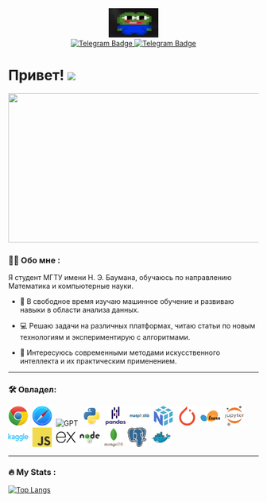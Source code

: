 <div id="header" align="center">
  <img src="pepe.gif" width="100"/>
</div>

<div id="badges" align="center">
  <a href="https://t.me/ILYA_FAZA">
    <img src="https://img.shields.io/badge/Telegram-blue?logo=telegram&logoColor=white&style=for-the-badge" alt="Telegram Badge"/>
  </a>
  <a href="https://t.me/ILYA_FAZA">
    <img src="https://img.shields.io/badge/VK-blue?logo=vk&logoColor=white&style=for-the-badge" alt="Telegram Badge"/>
  </a>
</div>

<h1>
  Привет!
  <img src="https://media.giphy.com/media/hvRJCLFzcasrR4ia7z/giphy.gif" width="30px"/>
</h1>

<div align="center">
  <img src="https://media.giphy.com/media/SwImQhtiNA7io/giphy.gif?cid=ecf05e47dcsiwp57movgvku3z9p6md8awja3cj4ar21aels4&ep=v1_gifs_related&rid=giphy.gif&ct=g" width="600" height="300"/>
</div>

### :woman_technologist: Обо мне :
Я студент МГТУ имени Н. Э. Баумана, обучаюсь по направлению Математика и компьютерные науки.
- :telescope: В свободное время изучаю машинное обучение и развиваю навыки в области анализа данных.

- :computer: Решаю задачи на различных платформах, читаю статьи по новым технологиям и экспериментирую с алгоритмами.

- :rocket: Интересуюсь современными методами искусственного интеллекта и их практическим применением.


---

### :hammer_and_wrench: Овладел:
<div>
  <img src="https://github.com/devicons/devicon/blob/master/icons/chrome/chrome-original.svg" title="Chrome" alt="Chrome" width="40" height="40"/>&nbsp;
  <img src="https://github.com/devicons/devicon/blob/master/icons/safari/safari-original.svg" title="Safari" alt="Safari" width="40" height="40"/>&nbsp;
  <img src="https://img.icons8.com/?size=100&id=kTuxVYRKeKEY&format=png&color=000000" title="GPT" alt="GPT" width="40" height="40"/>&nbsp;
  <img src="https://github.com/devicons/devicon/blob/master/icons/python/python-original.svg" title="Python" alt="Python" width="40" height="40"/>&nbsp;
  <img src="https://github.com/devicons/devicon/blob/master/icons/pandas/pandas-original-wordmark.svg" title="Pandas" alt="Pandas" width="40" height="40"/>&nbsp;
  <img src="https://github.com/devicons/devicon/blob/master/icons/matplotlib/matplotlib-original-wordmark.svg" title="Matplotlib" alt="Matplotlib" width="40" height="40"/>&nbsp;
  <img src="https://github.com/devicons/devicon/blob/master/icons/numpy/numpy-original.svg" title="Numpy"  alt="Numpy" width="40" height="40"/>&nbsp;
  <img src="https://github.com/devicons/devicon/blob/master/icons/pytorch/pytorch-original.svg" title="Torch"  alt="Torch" width="40" height="40"/>&nbsp;
  <img src="https://github.com/devicons/devicon/blob/master/icons/scikitlearn/scikitlearn-original.svg" title="Ski" alt="Ski" width="40" height="40"/>&nbsp;
  <img src="https://github.com/devicons/devicon/blob/master/icons/jupyter/jupyter-original-wordmark.svg" title="Jupyter" **alt="Jupyter" width="40" height="40"/>
  <img src="https://github.com/devicons/devicon/blob/master/icons/kaggle/kaggle-original-wordmark.svg" title="Kaggle" alt="Kaggle" width="40" height="40"/>&nbsp;
  <img src="https://github.com/devicons/devicon/blob/master/icons/javascript/javascript-original.svg" title="JS" alt="JS" width="40" height="40"/>&nbsp;
  <img src="https://github.com/devicons/devicon/blob/master/icons/express/express-original.svg" title="EX" alt="EX" width="40" height="40"/>&nbsp;
  <img src="https://github.com/devicons/devicon/blob/master/icons/nodejs/nodejs-original-wordmark.svg" title="Node" alt="Node" width="40" height="40"/>&nbsp;
  <img src="https://github.com/devicons/devicon/blob/master/icons/mongodb/mongodb-original-wordmark.svg"  title="Mongo" alt="Mongo" width="40" height="40"/>&nbsp;
  <img src="https://github.com/devicons/devicon/blob/master/icons/postgresql/postgresql-original.svg" title="Sql" alt="Sql" width="40" height="40"/>&nbsp;
  <img src="https://github.com/devicons/devicon/blob/master/icons/docker/docker-original.svg" title="Docker" alt="Docker" width="40" height="40"/>&nbsp;
</div>

---

### :fire: My Stats :
[![Top Langs](https://github-readme-stats.vercel.app/api/top-langs/?username=iFazaLove)](https://github.com/anuraghazra/github-readme-stats)
